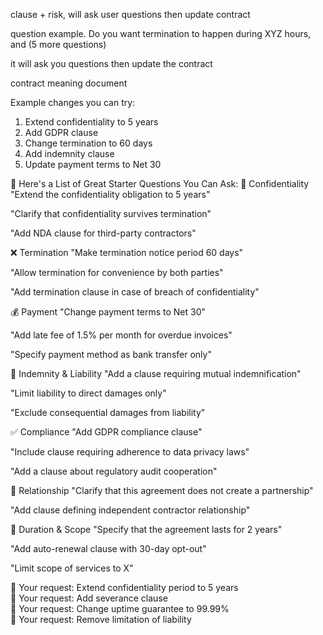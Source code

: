 clause + risk, will ask user questions then update contract

question example. Do you want termination to happen during XYZ hours, and (5 more questions)


it will ask you questions then update the contract

contract meaning document


Example changes you can try:
1. Extend confidentiality to 5 years
2. Add GDPR clause
3. Change termination to 60 days
4. Add indemnity clause
5. Update payment terms to Net 30



🧠 Here's a List of Great Starter Questions You Can Ask:
🔐 Confidentiality
"Extend the confidentiality obligation to 5 years"

"Clarify that confidentiality survives termination"

"Add NDA clause for third-party contractors"

❌ Termination
"Make termination notice period 60 days"

"Allow termination for convenience by both parties"

"Add termination clause in case of breach of confidentiality"

💰 Payment
"Change payment terms to Net 30"

"Add late fee of 1.5% per month for overdue invoices"

"Specify payment method as bank transfer only"

📜 Indemnity & Liability
"Add a clause requiring mutual indemnification"

"Limit liability to direct damages only"

"Exclude consequential damages from liability"

✅ Compliance
"Add GDPR compliance clause"

"Include clause requiring adherence to data privacy laws"

"Add a clause about regulatory audit cooperation"

🤝 Relationship
"Clarify that this agreement does not create a partnership"

"Add clause defining independent contractor relationship"

📅 Duration & Scope
"Specify that the agreement lasts for 2 years"

"Add auto-renewal clause with 30-day opt-out"

"Limit scope of services to X"



🧑 Your request: Extend confidentiality period to 5 years  
🧑 Your request: Add severance clause  
🧑 Your request: Change uptime guarantee to 99.99%  
🧑 Your request: Remove limitation of liability  
